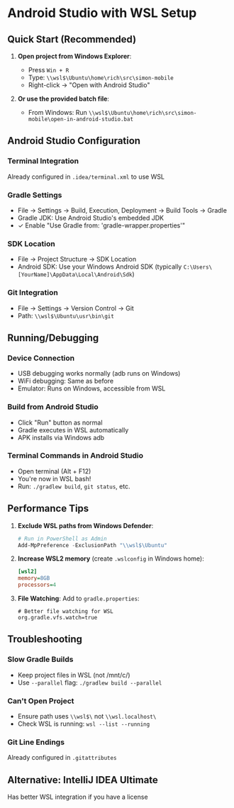 # Android Studio with WSL Setup

## Quick Start (Recommended)

1. **Open project from Windows Explorer**:
   - Press `Win + R`
   - Type: `\\wsl$\Ubuntu\home\rich\src\simon-mobile`
   - Right-click → "Open with Android Studio"

2. **Or use the provided batch file**:
   - From Windows: Run `\\wsl$\Ubuntu\home\rich\src\simon-mobile\open-in-android-studio.bat`

## Android Studio Configuration

### Terminal Integration
Already configured in `.idea/terminal.xml` to use WSL

### Gradle Settings
- File → Settings → Build, Execution, Deployment → Build Tools → Gradle
- Gradle JDK: Use Android Studio's embedded JDK
- ✓ Enable "Use Gradle from: 'gradle-wrapper.properties'"

### SDK Location
- File → Project Structure → SDK Location
- Android SDK: Use your Windows Android SDK (typically `C:\Users\[YourName]\AppData\Local\Android\Sdk`)

### Git Integration
- File → Settings → Version Control → Git
- Path: `\\wsl$\Ubuntu\usr\bin\git`

## Running/Debugging

### Device Connection
- USB debugging works normally (adb runs on Windows)
- WiFi debugging: Same as before
- Emulator: Runs on Windows, accessible from WSL

### Build from Android Studio
- Click "Run" button as normal
- Gradle executes in WSL automatically
- APK installs via Windows adb

### Terminal Commands in Android Studio
- Open terminal (Alt + F12)
- You're now in WSL bash!
- Run: `./gradlew build`, `git status`, etc.

## Performance Tips

1. **Exclude WSL paths from Windows Defender**:
   ```powershell
   # Run in PowerShell as Admin
   Add-MpPreference -ExclusionPath "\\wsl$\Ubuntu"
   ```

2. **Increase WSL2 memory** (create `.wslconfig` in Windows home):
   ```ini
   [wsl2]
   memory=8GB
   processors=4
   ```

3. **File Watching**: Add to `gradle.properties`:
   ```properties
   # Better file watching for WSL
   org.gradle.vfs.watch=true
   ```

## Troubleshooting

### Slow Gradle Builds
- Keep project files in WSL (not /mnt/c/)
- Use `--parallel` flag: `./gradlew build --parallel`

### Can't Open Project
- Ensure path uses `\\wsl$\` not `\\wsl.localhost\`
- Check WSL is running: `wsl --list --running`

### Git Line Endings
Already configured in `.gitattributes`

## Alternative: IntelliJ IDEA Ultimate
Has better WSL integration if you have a license